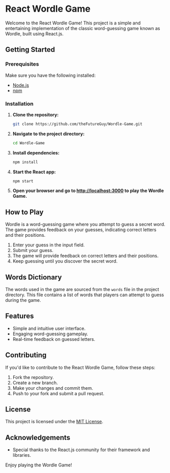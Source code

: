 # React Wordle Game

Welcome to the React Wordle Game! This project is a simple and entertaining implementation of the classic word-guessing game known as Wordle, built using React.js.

## Getting Started

### Prerequisites

Make sure you have the following installed:

- [Node.js](https://nodejs.org/)
- [npm](https://www.npmjs.com/)

### Installation

1. **Clone the repository:**

    ```bash
    git clone https://github.com/theFutureGuy/Wordle-Game.git
    ```

2. **Navigate to the project directory:**

    ```bash
    cd Wordle-Game
    ```

3. **Install dependencies:**

    ```bash
    npm install
    ```

4. **Start the React app:**

    ```bash
    npm start
    ```

5. **Open your browser and go to [http://localhost:3000](http://localhost:3000) to play the Wordle Game.**

## How to Play

Wordle is a word-guessing game where you attempt to guess a secret word. The game provides feedback on your guesses, indicating correct letters and their positions.

1. Enter your guess in the input field.
2. Submit your guess.
3. The game will provide feedback on correct letters and their positions.
4. Keep guessing until you discover the secret word.

## Words Dictionary

The words used in the game are sourced from the `words` file in the project directory. This file contains a list of words that players can attempt to guess during the game.

## Features

- Simple and intuitive user interface.
- Engaging word-guessing gameplay.
- Real-time feedback on guessed letters.

## Contributing

If you'd like to contribute to the React Wordle Game, follow these steps:

1. Fork the repository.
2. Create a new branch.
3. Make your changes and commit them.
4. Push to your fork and submit a pull request.

## License

This project is licensed under the [MIT License](LICENSE).

## Acknowledgements

- Special thanks to the React.js community for their framework and libraries.

Enjoy playing the Wordle Game!
